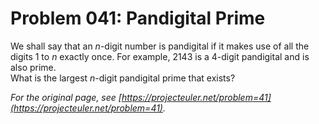 # Problem 041: Pandigital Prime
  
We shall say that an $n$-digit number is pandigital if it makes use of all the digits $1$ to $n$ exactly once. For example, $2143$ is a $4$-digit pandigital and is also prime.  
What is the largest $n$-digit pandigital prime that exists?  

*For the original page, see [https://projecteuler.net/problem=41](https://projecteuler.net/problem=41).*
